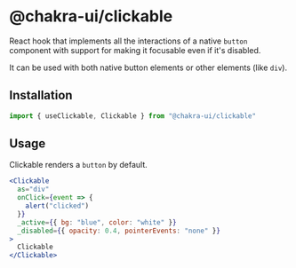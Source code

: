 # @chakra-ui/clickable

React hook that implements all the interactions of a native `button` component
with support for making it focusable even if it's disabled.

It can be used with both native button elements or other elements (like `div`).

## Installation

```jsx
import { useClickable, Clickable } from "@chakra-ui/clickable"
```

## Usage

Clickable renders a `button` by default.

```jsx
<Clickable
  as="div"
  onClick={event => {
    alert("clicked")
  }}
  _active={{ bg: "blue", color: "white" }}
  _disabled={{ opacity: 0.4, pointerEvents: "none" }}
>
  Clickable
</Clickable>
```
